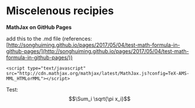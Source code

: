 <script type="text/javascript" src="http://cdn.mathjax.org/mathjax/latest/MathJax.js?config=TeX-AMS-MML_HTMLorMML"></script>

# Miscelenous recipies


**MathJax on GitHub Pages**

add this to the .md file (references: [http://songhuiming.github.io/pages/2017/05/04/test-math-formula-in-github-pages/](http://songhuiming.github.io/pages/2017/05/04/test-math-formula-in-github-pages/))

```
<script type="text/javascript" src="http://cdn.mathjax.org/mathjax/latest/MathJax.js?config=TeX-AMS-MML_HTMLorMML"></script>
```

Test: $$\Sum_i \sqrt{\pi x_i}$$

